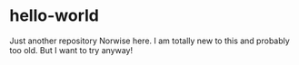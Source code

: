 # hello-world
Just another repository
Norwise here. I am totally new to this and probably too old. 
But I want to try anyway!
